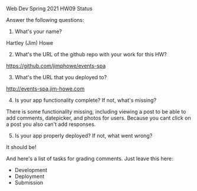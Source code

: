 
Web Dev Spring 2021 HW09 Status

Answer the following questions:


1. What's your name?

Hartley (Jim) Howe


2. What's the URL of the github repo with your work for this HW?

https://github.com/jimphowe/events-spa


3. What's the URL that you deployed to?

http://events-spa.jim-howe.com


4. Is your app functionality complete? If not, what's missing?

There is some functionality missing, including viewing a post to be able to add comments, datepicker, and photos for users. Because you cant click on a post you also can't add responses.


5. Is your app properly deployed? If not, what went wrong?

It should be!



And here's a list of tasks for grading comments. Just leave this here:
 - Development
 - Deployment
 - Submission
